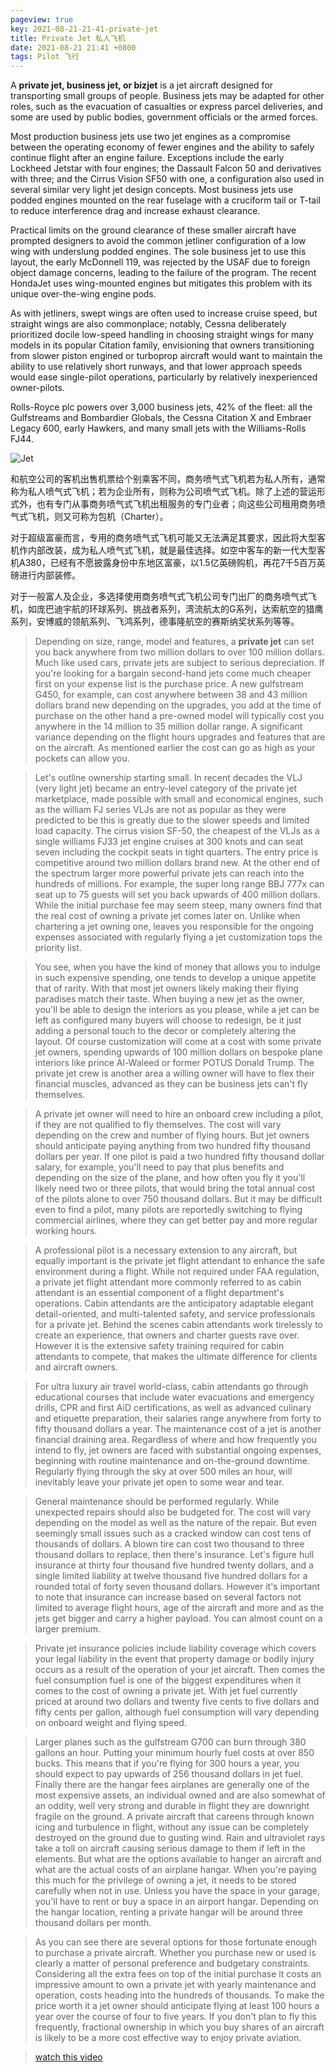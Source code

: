 ```yaml
---
pageview: true
key: 2021-08-21-21-41-private-jet
title: Private Jet 私人飞机
date: 2021-08-21 21:41 +0800
tags: Pilot 飞行
---
```


A **private jet, business jet, or bizjet** is a jet aircraft designed for transporting small groups of people. Business jets may be adapted for other roles, such as the evacuation of casualties or express parcel deliveries, and some are used by public bodies, government officials or the armed forces.

Most production business jets use two jet engines as a compromise between the operating economy of fewer engines and the ability to safely continue flight after an engine failure. Exceptions include the early Lockheed Jetstar with four engines; the Dassault Falcon 50 and derivatives with three; and the Cirrus Vision SF50 with one, a configuration also used in several similar very light jet design concepts. Most business jets use podded engines mounted on the rear fuselage with a cruciform tail or T-tail to reduce interference drag and increase exhaust clearance.

Practical limits on the ground clearance of these smaller aircraft have prompted designers to avoid the common jetliner configuration of a low wing with underslung podded engines. The sole business jet to use this layout, the early McDonnell 119, was rejected by the USAF due to foreign object damage concerns, leading to the failure of the program. The recent HondaJet uses wing-mounted engines but mitigates this problem with its unique over-the-wing engine pods.

As with jetliners, swept wings are often used to increase cruise speed, but straight wings are also commonplace; notably, Cessna deliberately prioritized docile low-speed handling in choosing straight wings for many models in its popular Citation family, envisioning that owners transitioning from slower piston engined or turboprop aircraft would want to maintain the ability to use relatively short runways, and that lower approach speeds would ease single-pilot operations, particularly by relatively inexperienced owner-pilots.

Rolls-Royce plc powers over 3,000 business jets, 42% of the fleet: all the Gulfstreams and Bombardier Globals, the Cessna Citation X and Embraer Legacy 600, early Hawkers, and many small jets with the Williams-Rolls FJ44.

![Jet](https://tenetai.com/iclass/jet.jpg)

和航空公司的客机出售机票给个别乘客不同，商务喷气式飞机若为私人所有，通常称为私人喷气式飞机；若为企业所有，则称为公司喷气式飞机。除了上述的营运形式外，也有专门从事商务喷气式飞机出租服务的专门业者；向这些公司租用商务喷气式飞机，则又可称为包机（Charter）。

对于超级富豪而言，专用的商务喷气式飞机可能又无法满足其要求，因此将大型客机作内部改装，成为私人喷气式飞机，就是最佳选择。如空中客车的新一代大型客机A380，已经有不愿披露身份中东地区富豪，以1.5亿英磅购机，再花7千5百万英磅进行内部装修。

对于一般富人及企业，多选择使用商务喷气式飞机公司专门出厂的商务喷气式飞机，如庞巴迪宇航的环球系列、挑战者系列，湾流航太的G系列，达索航空的猎鹰系列，安博威的领航系列、飞鸿系列，德事隆航空的赛斯纳奖状系列等等。

> Depending on size, range, model and features, a **private jet** can set you back anywhere from two million dollars to over 100 million dollars. Much like used cars, private jets are subject to serious depreciation. If you're looking for a bargain second-hand jets come much cheaper first on your expense list is the purchase price. A new gulfstream G450, for example, can cost anywhere between 38 and 43 million dollars brand new depending on the upgrades, you add at the time of purchase on the other hand a pre-owned model will typically cost you anywhere in the 14 million to 35 million dollar range. A significant variance depending on the flight hours upgrades and features that are on the aircraft. As mentioned earlier the cost can go as high as your pockets can allow you.

> Let's outline ownership starting small. In recent decades the VLJ (very light jet) became an entry-level category of the private jet marketplace, made possible with small and economical engines, such as the william FJ series VLJs are not as popular as they were predicted to be this is greatly due to the slower speeds and limited load capacity. The cirrus vision SF-50, the cheapest of the VLJs as a single williams FJ33 jet engine cruises at 300 knots and can seat seven including the cockpit seats in tight quarters. The entry price is competitive around two million dollars brand new. At the other end of the spectrum larger more powerful private jets can reach into the hundreds of millions. For example, the super long range BBJ 777x can seat up to 75 guests will set you back upwards of 400 million dollars. While the initial purchase fee may seem steep, many owners find that the real cost of owning a private jet comes later on. Unlike when chartering a jet owning one, leaves you responsible for the ongoing expenses associated with regularly flying a jet customization tops the priority list.

> You see, when you have the kind of money that allows you to indulge in such expensive spending, one tends to develop a unique appetite that of rarity. With that most jet owners likely making their flying paradises match their taste. When buying a new jet as the owner, you'll be able to design the interiors as you please, while a jet can be left as configured many buyers will choose to redesign, be it just adding a personal touch to the decor or completely altering the layout. Of course customization will come at a cost with some private jet owners, spending upwards of 100 million dollars on bespoke plane interiors like prince Al-Waleed or former POTUS Donald Trump. The private jet crew is another area a willing owner will have to flex their financial muscles, advanced as they can be business jets can't fly themselves.

> A private jet owner will need to hire an onboard crew including a pilot, if they are not qualified to fly themselves. The cost will vary depending on the crew and number of flying hours. But jet owners should anticipate paying anything from two hundred fifty thousand dollars per year. If one pilot is paid a two hundred fifty thousand dollar salary, for example, you'll need to pay that plus benefits and depending on the size of the plane, and how often you fly it you'll likely need two or three pilots, that would bring the total annual cost of the pilots alone to over 750 thousand dollars. But it may be difficult even to find a pilot, many pilots are reportedly switching to flying commercial airlines, where they can get better pay and more regular working hours.

> A professional pilot is a necessary extension to any aircraft, but equally important is the private jet flight attendant to enhance the safe environment during a flight. While not required under FAA regulation, a private jet flight attendant more commonly referred to as cabin attendant is an essential component of a flight department's operations. Cabin attendants are the anticipatory adaptable elegant detail-oriented, and multi-talented safety, and service professionals for a private jet. Behind the scenes cabin attendants work tirelessly to create an experience, that owners and charter guests rave over. However it is the extensive safety training required for cabin attendants to compete, that makes the ultimate difference for clients and aircraft owners.

> For ultra luxury air travel world-class, cabin attendants go through educational courses that include water evacuations and emergency drills, CPR and first AiD certifications, as well as advanced culinary and etiquette preparation, their salaries range anywhere from forty to fifty thousand dollars a year. The maintenance cost of a jet is another financial draining area. Regardless of where and how frequently you intend to fly, jet owners are faced with substantial ongoing expenses, beginning with routine maintenance and on-the-ground downtime. Regularly flying through the sky at over 500 miles an hour, will inevitably leave your private jet open to some wear and tear. 

> General maintenance should be performed regularly. While unexpected repairs should also be budgeted for. The cost will vary depending on the model as well as the nature of the repair. But even seemingly small issues such as a cracked window can cost tens of thousands of dollars. A blown tire can cost two thousand to three thousand dollars to replace, then there's insurance. Let's figure hull insurance at thirty four thousand five hundred twenty dollars, and a single limited liability at twelve thousand five hundred dollars for a rounded total of forty seven thousand dollars. However it's important to note that insurance can increase based on several factors not limited to average flight hours, age of the aircraft and more and as the jets get bigger and carry a higher payload. You can almost count on a larger premium.

> Private jet insurance policies include liability coverage which covers your legal liability in the event that property damage or bodily injury occurs as a result of the operation of your jet aircraft. Then comes the fuel consumption fuel is one of the biggest expenditures when it comes to the cost of owning a private jet. With jet fuel currently priced at around two dollars and twenty five cents to five dollars and fifty cents per gallon, although fuel consumption will vary depending on onboard weight and flying speed.

> Larger planes such as the gulfstream G700 can burn through 380 gallons an hour. Putting your minimum hourly fuel costs at over 850 bucks. This means that if you're flying for 300 hours a year, you should expect to pay upwards of 256 thousand dollars in jet fuel. Finally there are the hangar fees airplanes are generally one of the most expensive assets, an individual owned and are also somewhat of an oddity, well very strong and durable in flight they are downright fragile on the ground. A private aircraft that careens through known icing and turbulence in flight, without any issue can be completely destroyed on the ground due to gusting wind. Rain and ultraviolet rays take a toll on aircraft causing serious damage to them if left in the elements. But what are the options available to hanger an aircraft and what are the actual costs of an airplane hangar. When you're paying this much for the privilege of owning a jet, it needs to be stored carefully when not in use. Unless you have the space in your garage, you'll have to rent or buy a space in an airport hangar. Depending on the hangar location, renting a private hangar will be around three thousand dollars per month.

> As you can see there are several options for those fortunate enough to purchase a private aircraft. Whether you purchase new or used is clearly a matter of personal preference and budgetary constraints. Considering all the extra fees on top of the initial purchase it costs an impressive amount to own a private jet with yearly maintenance and operation, costs heading into the hundreds of thousands. To make the price worth it a jet owner should anticipate flying at least 100 hours a year over the course of four to five years. If you don't plan to fly this frequently, fractional ownership in which you buy shares of an aircraft is likely to be a more cost effective way to enjoy private aviation.

> [watch this video](https://www.youtube.com/watch?v=kn9LLzhhCSI)

<!--more-->
